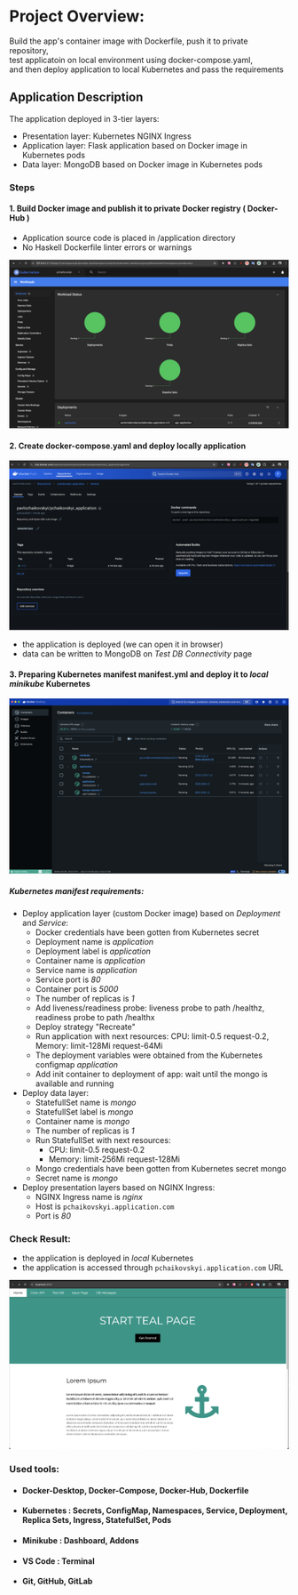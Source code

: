 # Project Overview: 

Build the app's container image with Dockerfile, push it to private repository,  
test applicatoin on local environment using docker-compose.yaml,   
and then deploy application to local Kubernetes and pass the requirements

## Application Description
The application deployed in 3-tier layers:
- Presentation layer: Kubernetes NGINX Ingress
- Application layer: Flask application based on Docker image in Kubernetes pods
- Data layer: MongoDB based on Docker image in Kubernetes pods

### Steps

#### 1. Build Docker image and publish it to private Docker registry ( Docker-Hub )
  - Application source code is placed in /application directory
  - No Haskell Dockerfile linter errors or warnings

![Kubernetes Application](img/k8s-deployment.png)

#### 2. Create docker-compose.yaml and deploy locally application

![Docker Hub](img/docker-hub.png)
  - the application is deployed (we can open it in browser)
  - data can be written to MongoDB on *Test DB Connectivity* page

#### 3. Preparing Kubernetes manifest **manifest.yml** and deploy it to *local minikube* Kubernetes

![Docker Compose Application](img/docker-compose-app.png)

  ##### Kubernetes manifest requirements:

- Deploy application layer (custom Docker image) based on *Deployment* and *Service*:
    - Docker credentials have been gotten from Kubernetes secret
    - Deployment name is *application*
    - Deployment label is *application*
    - Container name is *application*
    - Service name is *application*
    - Service port is *80*
    - Container port is *5000*
    - The number of replicas is *1*
    - Add liveness/readiness probe: liveness probe to path /healthz, readiness probe to path /healthx
    - Deploy strategy "Recreate"
    - Run application with next resources: CPU: limit-0.5 request-0.2, Memory: limit-128Mi request-64Mi
    - The deployment variables were obtained from the Kubernetes configmap *application*
    - Add init container to deployment of app: wait until the mongo is available and running
- Deploy data layer:
    - StatefullSet name is *mongo*
    - StatefullSet label is *mongo*
    - Container name is *mongo*
    - The number of replicas is *1*
    - Run StatefullSet with next resources:
        - CPU: limit-0.5 request-0.2
        - Memory: limit-256Mi request-128Mi
    - Mongo credentials have been gotten from Kubernetes secret mongo
    - Secret name is *mongo*
- Deploy presentation layers based on NGINX Ingress:
    - NGINX Ingress name is *nginx*
    - Host is `pchaikovskyi.application.com`
    - Port is *80*

### **Check Result:**
- the application is deployed in *local* Kubernetes
- the application is accessed through `pchaikovskyi.application.com` URL

![Kubernetes Application](img/running-app.png)

### Used tools: 
- ####  Docker-Desktop, Docker-Compose, Docker-Hub, Dockerfile
- ####  Kubernetes : Secrets, ConfigMap, Namespaces, Service, Deployment, Replica Sets, Ingress, StatefulSet, Pods
- ####  Minikube : Dashboard, Addons
- ####  VS Code : Terminal
- ####  Git, GitHub, GitLab

